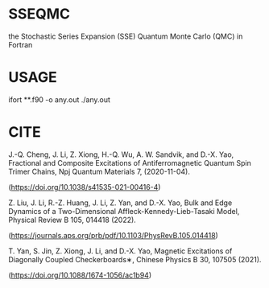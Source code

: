 # SSEQMC
 the Stochastic Series Expansion (SSE) Quantum Monte Carlo (QMC) in Fortran

# USAGE
 ifort **.f90 -o any.out
 ./any.out

# CITE

J.-Q. Cheng, J. Li, Z. Xiong, H.-Q. Wu, A. W. Sandvik, and D.-X. Yao, Fractional and Composite Excitations of Antiferromagnetic Quantum Spin Trimer Chains, Npj Quantum Materials 7, (2020-11-04).

(https://doi.org/10.1038/s41535-021-00416-4)

Z. Liu, J. Li, R.-Z. Huang, J. Li, Z. Yan, and D.-X. Yao, Bulk and Edge Dynamics of a Two-Dimensional Affleck-Kennedy-Lieb-Tasaki Model, Physical Review B 105, 014418 (2022).

(https://journals.aps.org/prb/pdf/10.1103/PhysRevB.105.014418)

T. Yan, S. Jin, Z. Xiong, J. Li, and D.-X. Yao, Magnetic Excitations of Diagonally Coupled Checkerboards∗, Chinese Physics B 30, 107505 (2021).

(https://doi.org/10.1088/1674-1056/ac1b94)
